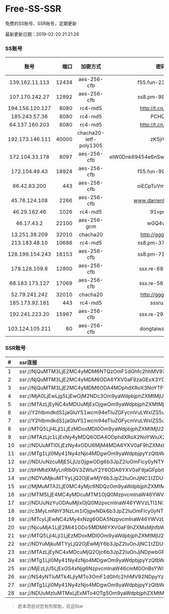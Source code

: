 # Free-SS-SSR

免费的SS账号、SSR账号，定期更新

最新更新日期：2019-02-20 21:21:26 

### SS账号

|账号|端口|加密方式|密码|更新时间|国家|
|:-----:|-----:|:----:|:----:|:----:|:----:|
|139.162.11.113|12434|aes-256-cfb|f55.fun-23190804|21:12:06|SG|
|107.170.242.27|12892|aes-256-cfb|ss8.pm-99298452|21:17:04|US|
|194.156.120.127|8080|rc4-md5|http://t.cn/EGJIyrl|21:17:14|RU|
|185.243.57.36|8080|rc4-md5|PCHQ2E|21:17:19|US|
|64.137.160.203|8080|rc4-md5|http://t.cn/EGJIyrl|21:17:13|CA|
|192.173.146.111|40000|chacha20-ietf-poly1305|zK5jrUt4|21:18:00|US|
|172.104.33.178|8097|aes-256-cfb|eIW0Dnk69454e6nSwuspv9DmS201tQ0D|21:17:07|SG|
|172.104.49.43|18924|aes-256-cfb|f55.fun-99200457|21:17:05|SG|
|66.42.83.200|443|aes-256-cfb|oiECpTuVmLLxk4Ts|21:17:12|US|
|45.76.124.108|2266|aes-256-cfb|www.darrenliuwei.com|21:17:13|AU|
|46.29.162.46|1026|rc4-md5|91vpn.cf|21:17:22|RU|
|46.17.43.2|22100|aes-256-gcm|wGQ4vA7D|21:07:17|RU|
|13.251.38.209|32010|chacha20|http://gggg.rocks|21:17:30|SG|
|213.183.48.10|10686|rc4-md5|ss8.pm-37975412|21:17:05|RU|
|128.199.154.243|16153|aes-256-cfb|ss8.pm-71203520|21:17:06|SG|
|178.128.109.8|12800|aes-256-cfb|ssx.re-68937951|21:17:06|SG|
|68.183.173.127|17069|aes-256-cfb|ssx.re-56266440|21:17:05|US|
|52.79.241.242|32010|chacha20|http://gggg.rocks|21:17:30|KR|
|185.173.92.181|443|rc4-md5|sssru.icu|21:17:20|RU|
|192.241.223.20|15967|aes-256-cfb|ssx.re-29357040|21:17:05|US|
|103.124.105.211|80|aes-256-cfb|dongtaiwang.com|21:17:10|US|


### SSR账号

|#|ssr连接|
|:-----|:-----|
|1|ssr://NjQuMTM3LjE2MC4yMDM6NTQzOmF1dGhfc2hhMV92NDpyYzQtbWQ1Omh0dHBfc2ltcGxlOmFIUjBjRG92TDNRdVkyNHZVa1F3UkRkemVBLz9vYmZzcGFyYW09TVREbGhZTXhkT2F6cU9XR2pEcG9kSFJ3T2k4dmRDNWpiaTlGUjBwSmVYSnMmcHJvdG9wYXJhbT1kQzV0WlM5VFUxSlRWVUkmcmVtYXJrcz1VMU5TVkU5UFRGOU9iMlJsT3VXS29PYUx2LVdrcHlEbHJvbmxwS2ZubGFYbm5JSGxuN3JscFlmbnVyTkVZWFJoUTJsMGVlYVZzT2FOcnVTNHJlV19ndyZncm91cD1WMWRYTGxOVFVsUlBUMHd1UTA5Tg|
|2|ssr://NjQuMTM3LjE2MC4yMDM6ODA6YXV0aF9zaGExX3Y0OnJjNC1tZDU6aHR0cF9zaW1wbGU6ZEM1dFpTOVRVMUpUVlVJLz9vYmZzcGFyYW09TVREbGhZTXhkT2F6cU9XR2pEcG9kSFJ3T2k4dmRDNWpiaTlGUjBwSmVYSnMmcHJvdG9wYXJhbT1kQzV0WlM5VFUxSlRWVUkmcmVtYXJrcz1VMU5TVkU5UFRGOU9iMlJsT3VXS29PYUx2LVdrcHlEbHJvbmxwS2ZubGFYbm5JSGxuN3JscFlmbnVyTkVZWFJoUTJsMGVlYVZzT2FOcnVTNHJlV19ndyZncm91cD1WMWRYTGxOVFVsUlBUMHd1UTA5Tg|
|3|ssr://NjQuMTM3LjE2MC4yMDM6ODA4MDphdXRoX3NoYTFfdjQ6cmM0LW1kNTpodHRwX3NpbXBsZTphSFIwY0RvdkwzUXVZMjR2UlVkS1NYbHliQS8_b2Jmc3BhcmFtPU1URGxoWU14ZE9henFPV0dqRHBvZEhSd09pOHZkQzVqYmk5RlIwcEplWEpzJnByb3RvcGFyYW09ZEM1dFpTOVRVMUpUVlVJJnJlbWFya3M9VTFOU1ZFOVBURjlPYjJSbE91V0tvT2FMdi1Xa3B5RGxyb25scEtmbmxhWG5uSUhsbjdybHBZZm51ck5FWVhSaFEybDBlZWFWc09hTnJ1UzRyZVdfZ3cmZ3JvdXA9VjFkWExsTlRVbFJQVDB3dVEwOU4|
|4|ssr://MjA0LjEwLjg5LjEwOjM2NDc3Om9yaWdpbjphZXMtMjU2LWNmYjpwbGFpbjpNVEl6TkRVMi8_cmVtYXJrcz1VMU5TVkU5UFRGOU9iMlJsT3VlLWp1V2J2U0EmZ3JvdXA9VjFkWExsTlRVbFJQVDB3dVEwOU4|
|5|ssr://MTAzLjEyNC4xMDUuMjExOjgwOm9yaWdpbjphZXMtMjU2LWNmYjpwbGFpbjpaRzl1WjNSaGFYZGhibWN1WTI5dC8_cmVtYXJrcz1VMU5TVkU5UFRGOU9iMlJsT3VTNm11V2txdVdjc09XTXVpQSZncm91cD1WMWRYTGxOVFVsUlBUMHd1UTA5Tg|
|6|ssr://Y2hlbmdkdS1jaGluYS1wcm94eTIuZGFycmVuLWxlZS5uZXQ6ODA4MTpvcmlnaW46cmM0LW1kNTpwbGFpbjpPREE0TVEvP3JlbWFya3M9VTFOU1ZFOVBURjlPYjJSbE91V2JtLVczbmVlY2dlYUlrT21EdmVXNGdpRG5sTFhrdjZFJmdyb3VwPVYxZFhMbE5UVWxSUFQwd3VRMDlO|
|7|ssr://Y2hlbmdkdS1jaGluYS1wcm94eTIuZGFycmVuLWxlZS5uZXQ6ODA4MTpvcmlnaW46cmM0LW1kNTpwbGFpbjpPREE0TVEvP3JlbWFya3M9VTFOU1ZFOVBURjlPYjJSbE91V2JtLVczbmVlY2dlYUlrT21EdmVXNGdpRG5sTFhrdjZFJmdyb3VwPVYxZFhMbE5UVWxSUFQwd3VRMDlO|
|8|ssr://MTQ5LjI4LjI1LjEzMDoxMDI0Om9yaWdpbjphZXMtMjU2LWNmYjpwbGFpbjpZbUZ1Ym1scWFYVnFhWFZpZFRnNC8_cmVtYXJrcz1VMU5TVkU5UFRGOU9iMlJsT3VlLWp1V2J2U0EmZ3JvdXA9VjFkWExsTlRVbFJQVDB3dVEwOU4|
|9|ssr://MTAzLjc1LjExNy4yMDQ6ODA4ODphdXRoX2NoYWluX2E6bm9uZTpwbGFpbjpZMkZzYkcxbGNHRndZUzQvP3JlbWFya3M9VTFOU1ZFOVBURjlPYjJSbE91bW1tZWE0cnlCTVpXRnpaVmRsWXVhVnNPYU5ydVM0cmVXX2d3Jmdyb3VwPVYxZFhMbE5UVWxSUFQwd3VRMDlO|
|10|ssr://NDUuMTI0LjEzNy4xODU6MjM4MDA6YXV0aF9hZXMxMjhfc2hhMTphZXMtMTI4LWNmYjpwbGFpbjpNak00TURBdWRHOXcvP3JlbWFya3M9VTFOU1ZFOVBURjlPYjJSbE91YVhwZWFjckNBJmdyb3VwPVYxZFhMbE5UVWxSUFQwd3VRMDlO|
|11|ssr://MTg1LjI0My41Ny4zNjo4MDgwOm9yaWdpbjpyYzQtbWQ1OnBsYWluOlVFTklVVEpGLz9yZW1hcmtzPVUxTlNWRTlQVEY5T2IyUmxPdVctdC1XYnZTQSZncm91cD1WMWRYTGxOVFVsUlBUMHd1UTA5Tg|
|12|ssr://NDUuNzcuMjE5LjUzOjgwODg6b3JpZ2luOmFlcy0yNTYtY2ZiOnBsYWluOk9ETXpORGN6T0RFLz9yZW1hcmtzPVUxTlNWRTlQVEY5T2IyUmxPdWUtanVXYnZTRG1sckRtczczb3BiX2x0NTdubXE3bWxxX2xqYUhuaWJubnU3UkRhRzl2Y0dIbWxiRG1qYTdrdUszbHY0TSZncm91cD1WMWRYTGxOVFVsUlBUMHd1UTA5Tg|
|13|ssr://bHMtdXMyLnRlbGV3ZWIuY2Y6ODA6YXV0aF9jaGFpbl9hOm5vbmU6aHR0cF9wb3N0OlkzUmpaMlozWDJaeVpXVmZaVGxpTW1Fek9UQS8_b2Jmc3BhcmFtPWJITXRkWE15TG5SbGJHVjNaV0l1WTJZJnJlbWFya3M9VTFOU1ZFOVBURjlPYjJSbE91ZS1qdVdidlNEa3Y0VGxpNUxsaG9qbHQ1N21zNkxuaWJubGhiQkJiV0Y2YjI3bWxiRG1qYTdrdUszbHY0TSZncm91cD1WMWRYTGxOVFVsUlBUMHd1UTA5Tg|
|14|ssr://NDYuMjkuMTYyLjQ2OjEwMjY6b3JpZ2luOnJjNC1tZDU6cGxhaW46T1RGMmNHNHVZMlkvP3JlbWFya3M9VTFOU1ZFOVBURjlPYjJSbE91U19oT2U5bC1hV3J5QSZncm91cD1WMWRYTGxOVFVsUlBUMHd1UTA5Tg|
|15|ssr://MjMuMTA2LjE0MC4yMjc6NDQzOm9yaWdpbjphZXMtMjU2LWNmYjpwbGFpbjpjM055YzJoaGNtVS8_cmVtYXJrcz1VMU5TVkU5UFRGOU9iMlJsT3VlLWp1V2J2U0JNWldGelpWZGxZdWFWc09hTnJ1UzRyZVdfZ3cmZ3JvdXA9VjFkWExsTlRVbFJQVDB3dVEwOU4|
|16|ssr://MTM5LjE4MC4yMDcuMTM1OjQ0MzpvcmlnaW46YWVzLTI1Ni1jZmI6cGxhaW46YjNCbGJuTnpjZy8_cmVtYXJrcz1VMU5TVkU5UFRGOU9iMlJsT3VlLWp1V2J2U0EmZ3JvdXA9VjFkWExsTlRVbFJQVDB3dVEwOU4|
|17|ssr://NDUuNzYuODAuMjIxOjQ0MzpvcmlnaW46YWVzLTI1Ni1jZmI6cGxhaW46Wm5KbFpXUnZiV1pzZVEvP3JlbWFya3M9VTFOU1ZFOVBURjlPYjJSbE91ZS1qdVdidlNBJmdyb3VwPVYxZFhMbE5UVWxSUFQwd3VRMDlO|
|18|ssr://c3MyLmNhY3NzLm1lOjgwNDk6b3JpZ2luOmFlcy0yNTYtY2ZiOnBsYWluOk9USTVNalEzTmprNU1nLz9yZW1hcmtzPVUxTlNWRTlQVEY5T2IyUmxPdVNfaE9lOWwtYVdyeUEmZ3JvdXA9VjFkWExsTlRVbFJQVDB3dVEwOU4|
|19|ssr://MTcyLjEwNC4zMy4xNzg6ODA5NzpvcmlnaW46YWVzLTI1Ni1jZmI6cGxhaW46WlVsWE1FUnVhelk1TkRVMFpUWnVVM2QxYzNCMk9VUnRVekl3TVhSUk1FUS8_b2Jmc3BhcmFtPWRDNXRaUzlxYVc1bmMyaGhibWRaJnByb3RvcGFyYW09ZEM1dFpTOXFhVzVuYzJoaGJtZFomcmVtYXJrcz1VMU5TVkU5UFRGOU9iMlJsT3VhV3NPV0tvT1dkb1NCTWFXNXZaR1htbGJEbWphN2t1SzNsdjRNJmdyb3VwPVYxZFhMbE5UVWxSUFQwd3VRMDlO|
|20|ssr://NjcuMjA1LjE2Mi41ODo5MDM6YXV0aF9hZXMxMjhfbWQ1OmFlcy0xMjgtY3RyOnBsYWluOk16VTVNemc0TmpJMS8_cmVtYXJrcz1VMU5TVkU5UFRGOU9iMlJsT3VlLWp1V2J2U0RudXIzbnVxYmx1SUpFYVdkcGRHRnNUMk5sWVc3a3VwSGxoYXpsajdnJmdyb3VwPVYxZFhMbE5UVWxSUFQwd3VRMDlO|
|21|ssr://MTQ5LjI4LjI1LjEzMDoxMDI0Om9yaWdpbjphZXMtMjU2LWNmYjpwbGFpbjpZbUZ1Ym1scWFYVnFhWFZpZFRnNC8_cmVtYXJrcz1VMU5TVkU5UFRGOU9iMlJsT3VlLWp1V2J2U0EmZ3JvdXA9VjFkWExsTlRVbFJQVDB3dVEwOU4|
|22|ssr://NDYuMjkuMTYyLjQ2OjEwMjY6b3JpZ2luOnJjNC1tZDU6cGxhaW46T1RGMmNHNHVZMlkvP3JlbWFya3M9VTFOU1ZFOVBURjlPYjJSbE91U19oT2U5bC1hV3J5QSZncm91cD1WMWRYTGxOVFVsUlBUMHd1UTA5Tg|
|23|ssr://MTAzLjEyNC4xMDcuMjQ2Ojc6b3JpZ2luOnJjNDpwbGFpbjpiRzVqYmk1dmNtYy8_cmVtYXJrcz1VMU5TVkU5UFRGOU9iMlJsT3VTNm11V2txdVdjc09XTXVpQSZncm91cD1WMWRYTGxOVFVsUlBUMHd1UTA5Tg|
|24|ssr://MTg1LjI0My41Ny4zNjo4MDgwOm9yaWdpbjpyYzQtbWQ1OnBsYWluOlVFTklVVEpGLz9yZW1hcmtzPVUxTlNWRTlQVEY5T2IyUmxPdVctdC1XYnZTQSZncm91cD1WMWRYTGxOVFVsUlBUMHd1UTA5Tg|
|25|ssr://MjEzLjU5LjExOS4xNjg6NzpvcmlnaW46cmM0OnBsYWluOmJHNWpiaTV2Y21jLz9yZW1hcmtzPVUxTlNWRTlQVEY5T2IyUmxPdVNfaE9lOWwtYVdyeUEmZ3JvdXA9VjFkWExsTlRVbFJQVDB3dVEwOU4|
|26|ssr://NS4yNTIuMTk4LjIyMTo3OmF1dGhfc2hhMV92NDpyYzQ6cGxhaW46Ykc1amJpNXZjbWMvP3JlbWFya3M9VTFOU1ZFOVBURjlPYjJSbE91Vy10LVdidlNBJmdyb3VwPVYxZFhMbE5UVWxSUFQwd3VRMDlO|
|27|ssr://MTg1LjI0My41Ny4zNjo4MDgwOm9yaWdpbjpyYzQtbWQ1OnBsYWluOlVFTklVVEpGLz9yZW1hcmtzPVUxTlNWRTlQVEY5T2IyUmxPdVctdC1XYnZTQSZncm91cD1WMWRYTGxOVFVsUlBUMHd1UTA5Tg|
|28|ssr://NDUuMzIuMTMxLjExMTo4OTg5Om9yaWdpbjphZXMtMjU2LWNmYjpwbGFpbjpiM0JsYm5ObGMyRnRaUS8_cmVtYXJrcz1VMU5TVkU5UFRGOU9iMlJsT3VlLWp1V2J2U0RsaXFEbGlLbm5wb19sc0x6a3Vwcmx0NTdsbktQa3ZaWGxvWjVEYUc5dmNHSG1sYkRtamE3a3VLM2x2NE0mZ3JvdXA9VjFkWExsTlRVbFJQVDB3dVEwOU4|


> 若本项目对您有所帮助，欢迎Star